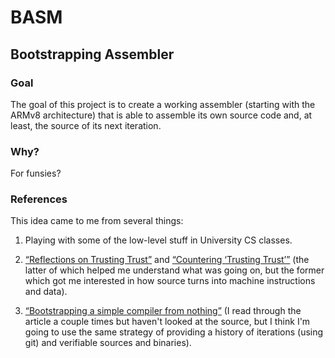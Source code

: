 # BASM

## Bootstrapping Assembler

### Goal

The goal of this project is to create a working assembler (starting with the
ARMv8 architecture) that is able to assemble its own source code and, at least,
the source of its next iteration.

### Why?

For funsies?

### References

This idea came to me from several things:

1. Playing with some of the low-level stuff in University CS classes.

1. [“Reflections on Trusting Trust”](https://www.ece.cmu.edu/~ganger/712.fall02/papers/p761-thompson.pdf)
and [“Countering ‘Trusting Trust’”](https://www.schneier.com/blog/archives/2006/01/countering_trus.html)
(the latter of which helped me understand what was going on, but the former
which got me interested in how source turns into machine instructions and data).

1. [“Bootstrapping a simple compiler from nothing”](https://web.archive.org/web/20061108010907/http://www.rano.org/bcompiler.html)
(I read through the article a couple times but haven't looked at the source, but
I think I'm going to use the same strategy of providing a history of iterations
(using git) and verifiable sources and binaries).

